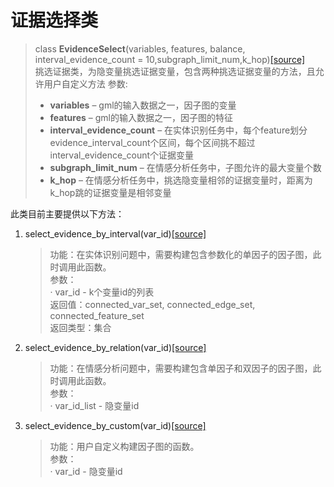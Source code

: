 # 证据选择类
> class **EvidenceSelect**(variables, features, balance, interval_evidence_count = 10,subgraph_limit_num,k_hop)[[source]](../evidence_select.py)  
挑选证据类，为隐变量挑选证据变量，包含两种挑选证据变量的方法，且允许用户自定义方法
>参数: 
> - **variables** – gml的输入数据之一，因子图的变量
> - **features** –  gml的输入数据之一，因子图的特征
> - **interval_evidence_count** – 在实体识别任务中，每个feature划分evidence_interval_count个区间，每个区间挑不超过interval_evidence_count个证据变量
> - **subgraph_limit_num** –  在情感分析任务中，子图允许的最大变量个数
> - **k_hop** –  在情感分析任务中，挑选隐变量相邻的证据变量时，距离为k_hop跳的证据变量是相邻变量

此类目前主要提供以下方法：

1. select_evidence_by_interval(var_id)[[source]](../evidence_select.py)

   >功能：在实体识别问题中，需要构建包含参数化的单因子的因子图，此时调用此函数。  
   >参数：  
   > · var_id - k个变量id的列表  
   >返回值：connected_var_set, connected_edge_set, connected_feature_set  
   >返回类型：集合

2. select_evidence_by_relation(var_id)[[source]](../evidence_select.py)

   >功能：在情感分析问题中，需要构建包含单因子和双因子的因子图，此时调用此函数。  
   >参数：  
   > · var_id_list - 隐变量id  

3. select_evidence_by_custom(var_id)[[source]](../evidence_select.py)

   >功能：用户自定义构建因子图的函数。  
   >参数：  
   > · var_id - 隐变量id 


